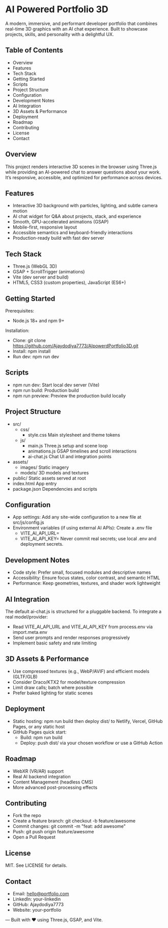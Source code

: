 # AI Powered Portfolio 3D

A modern, immersive, and performant developer portfolio that combines real-time 3D graphics with an AI chat experience. Built to showcase projects, skills, and personality with a delightful UX.

## Table of Contents
- Overview
- Features
- Tech Stack
- Getting Started
- Scripts
- Project Structure
- Configuration
- Development Notes
- AI Integration
- 3D Assets & Performance
- Deployment
- Roadmap
- Contributing
- License
- Contact

## Overview
This project renders interactive 3D scenes in the browser using Three.js while providing an AI-powered chat to answer questions about your work. It’s responsive, accessible, and optimized for performance across devices.

## Features
- Interactive 3D background with particles, lighting, and subtle camera motion
- AI chat widget for Q&A about projects, stack, and experience
- Smooth, GPU-accelerated animations (GSAP)
- Mobile-first, responsive layout
- Accessible semantics and keyboard-friendly interactions
- Production-ready build with fast dev server

## Tech Stack
- Three.js (WebGL 3D)
- GSAP + ScrollTrigger (animations)
- Vite (dev server and build)
- HTML5, CSS3 (custom properties), JavaScript (ES6+)

## Getting Started
Prerequisites:
- Node.js 18+ and npm 9+

Installation:
- Clone: git clone https://github.com/Ajaydodiya7773/AIpowerdPortfolio3D.git
- Install: npm install
- Run dev: npm run dev

## Scripts
- npm run dev: Start local dev server (Vite)
- npm run build: Production build
- npm run preview: Preview the production build locally

## Project Structure
- src/
  - css/
    - style.css              Main stylesheet and theme tokens
  - js/
    - main.js                Three.js setup and scene loop
    - animations.js          GSAP timelines and scroll interactions
    - ai-chat.js             Chat UI and integration points
- assets/
  - images/                  Static imagery
  - models/                  3D models and textures
- public/                    Static assets served at root
- index.html                 App entry
- package.json               Dependencies and scripts

## Configuration
- App settings: Add any site-wide configuration to a new file at src/js/config.js
- Environment variables (if using external AI APIs): Create a .env file
  - VITE_AI_API_URL=
  - VITE_AI_API_KEY=
  Never commit real secrets; use local .env and deployment secrets.

## Development Notes
- Code style: Prefer small, focused modules and descriptive names
- Accessibility: Ensure focus states, color contrast, and semantic HTML
- Performance: Keep geometries, textures, and shader work lightweight

## AI Integration
The default ai-chat.js is structured for a pluggable backend. To integrate a real model/provider:
- Read VITE_AI_API_URL and VITE_AI_API_KEY from process.env via import.meta.env
- Send user prompts and render responses progressively
- Implement basic safety and rate limiting

## 3D Assets & Performance
- Use compressed textures (e.g., WebP/AVIF) and efficient models (GLTF/GLB)
- Consider Draco/KTX2 for model/texture compression
- Limit draw calls; batch where possible
- Prefer baked lighting for static scenes

## Deployment
- Static hosting: npm run build then deploy dist/ to Netlify, Vercel, GitHub Pages, or any static host
- GitHub Pages quick start:
  - Build: npm run build
  - Deploy: push dist/ via your chosen workflow or use a GitHub Action

## Roadmap
- WebXR (VR/AR) support
- Real AI backend integration
- Content Management (headless CMS)
- More advanced post-processing effects

## Contributing
- Fork the repo
- Create a feature branch: git checkout -b feature/awesome
- Commit changes: git commit -m "feat: add awesome"
- Push: git push origin feature/awesome
- Open a Pull Request

## License
MIT. See LICENSE for details.

## Contact
- Email: hello@portfolio.com
- LinkedIn: your-linkedin
- GitHub: Ajaydodiya7773
- Website: your-portfolio

—
Built with ❤️ using Three.js, GSAP, and Vite.
